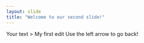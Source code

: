 ```yaml
---
layout: slide
title: "Welcome to our second slide!"
---
```

Your text > My first edit
Use the left arrow to go back!
